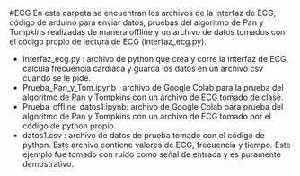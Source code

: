 #ECG
En esta carpeta se encuentran los archivos de la interfaz de ECG, código de arduino para enviar datos, pruebas del algoritmo de Pan y Tompkins realizadas de manera offline y un archivo de datos tomados con el código propio de lectura de ECG (interfaz_ecg.py).
* Interfaz_ecg.py : archivo de python que crea y corre la interfaz de ECG, calcula frecuencia cardíaca y guarda los datos en un archivo csv cuando se le pide.
* Prueba_Pan_y_Tom.ipynb : archivo de Google Colab para la prueba del algoritmo de Pan y Tompkins con un archivo de ECG tomado de clase.
* Prueba_offline_datos1.ipynb: archivo de Google Colab para prueba del algoritmo de Pan y Tompkins con un archivo de ECG tomado por el código de python propio.
* datos1.csv : archivo de datos de prueba tomado con el código de python. Este archivo contiene valores de ECG, frecuencia y tiempo. Este ejemplo fue tomado con ruido como señal de entrada y es puramente demostrativo.
